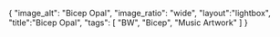 {
"image_alt": "Bicep Opal",
"image_ratio": "wide",
"layout":"lightbox",
"title":"Bicep Opal",
 "tags": [
  "BW",
  "Bicep",
  "Music Artwork"
 ]
}